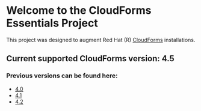 <!--
 README.md

   Copyright 2017 Kevin Morey <kevin@redhat.com>

   Licensed under the Apache License, Version 2.0 (the "License");
   you may not use this file except in compliance with the License.
   You may obtain a copy of the License at

       http://www.apache.org/licenses/LICENSE-2.0

   Unless required by applicable law or agreed to in writing, software
   distributed under the License is distributed on an "AS IS" BASIS,
   WITHOUT WARRANTIES OR CONDITIONS OF ANY KIND, either express or implied.
   See the License for the specific language governing permissions and
   limitations under the License.
-->

# Welcome to the CloudForms Essentials Project

This project was designed to augment Red Hat (R) [CloudForms](https://www.redhat.com/en/technologies/cloud-computing/cloudforms)
installations.

## Current supported CloudForms version: 4.5


### Previous versions can be found here: 

* [4.0](https://github.com/ramrexx/CloudForms_Essentials/tree/cf4.0)
* [4.1](https://github.com/ramrexx/CloudForms_Essentials/tree/cf4.1)
* [4.2](https://github.com/ramrexx/CloudForms_Essentials/tree/cf4.2)
